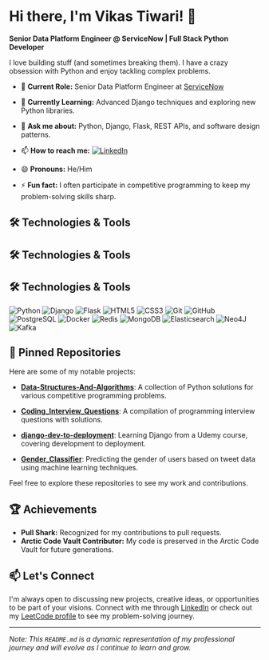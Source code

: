 # Hi there, I'm Vikas Tiwari! 👋

**Senior Data Platform Engineer @ ServiceNow | Full Stack Python Developer**

I love building stuff (and sometimes breaking them). I have a crazy obsession with Python and enjoy tackling complex problems.

- 🔭 **Current Role:** Senior Data Platform Engineer at [ServiceNow](www.servicenow.com)

- 🌱 **Currently Learning:** Advanced Django techniques and exploring new Python libraries.
- 💬 **Ask me about:** Python, Django, Flask, REST APIs, and software design patterns.
- 📫 **How to reach me:** [![LinkedIn](https://img.shields.io/badge/LinkedIn-0077B5?logo=linkedin&logoColor=white)](https://www.linkedin.com/in/vikasviki)
- 😄 **Pronouns:** He/Him
- ⚡ **Fun fact:** I often participate in competitive programming to keep my problem-solving skills sharp.

## 🛠️ Technologies & Tools

## 🛠️ Technologies & Tools

## 🛠️ Technologies & Tools

![Python](https://img.shields.io/badge/-Python-3776AB?logo=python&logoColor=white&style=plastic)
![Django](https://img.shields.io/badge/-Django-092E20?logo=django&logoColor=white&style=plastic)
![Flask](https://img.shields.io/badge/-Flask-000000?logo=flask&logoColor=white&style=plastic)
![HTML5](https://img.shields.io/badge/-HTML5-E34F26?logo=html5&logoColor=white&style=plastic)
![CSS3](https://img.shields.io/badge/-CSS3-1572B6?logo=css3&logoColor=white&style=plastic)
![Git](https://img.shields.io/badge/-Git-F05032?logo=git&logoColor=white&style=plastic)
![GitHub](https://img.shields.io/badge/-GitHub-181717?logo=github&logoColor=white&style=plastic)
![PostgreSQL](https://img.shields.io/badge/-PostgreSQL-336791?logo=postgresql&logoColor=white&style=plastic)
![Docker](https://img.shields.io/badge/-Docker-2496ED?logo=docker&logoColor=white&style=plastic)
![Redis](https://img.shields.io/badge/-Redis-DC382D?logo=redis&logoColor=white&style=plastic)
![MongoDB](https://img.shields.io/badge/-MongoDB-47A248?logo=mongodb&logoColor=white&style=plastic)
![Elasticsearch](https://img.shields.io/badge/-Elasticsearch-005571?logo=elasticsearch&logoColor=white&style=plastic)
![Neo4J](https://img.shields.io/badge/-Neo4J-008CC1?logo=neo4j&logoColor=white&style=plastic)
![Kafka](https://img.shields.io/badge/-Kafka-231F20?logo=apachekafka&logoColor=white&style=plastic)



## 📌 Pinned Repositories

Here are some of my notable projects:

- [**Data-Structures-And-Algorithms**](https://github.com/VikasViki/Data-Structures-And-Algorithms): A collection of Python solutions for various competitive programming problems.

- [**Coding_Interview_Questions**](https://github.com/VikasViki/Coding_Interview_Questions): A compilation of programming interview questions with solutions.

- [**django-dev-to-deployment**](https://github.com/VikasViki/django-dev-to-deployment): Learning Django from a Udemy course, covering development to deployment.

- [**Gender_Classifier**](https://github.com/VikasViki/Gender_Classifier): Predicting the gender of users based on tweet data using machine learning techniques.

Feel free to explore these repositories to see my work and contributions.

## 🏆 Achievements

- **Pull Shark:** Recognized for my contributions to pull requests.
- **Arctic Code Vault Contributor:** My code is preserved in the Arctic Code Vault for future generations.

## 📫 Let's Connect

I'm always open to discussing new projects, creative ideas, or opportunities to be part of your visions. Connect with me through [LinkedIn](https://www.linkedin.com/in/vikasviki/) or check out my [LeetCode profile](https://leetcode.com/u/vikasviki489/) to see my problem-solving journey.

---

*Note: This `README.md` is a dynamic representation of my professional journey and will evolve as I continue to learn and grow.*
